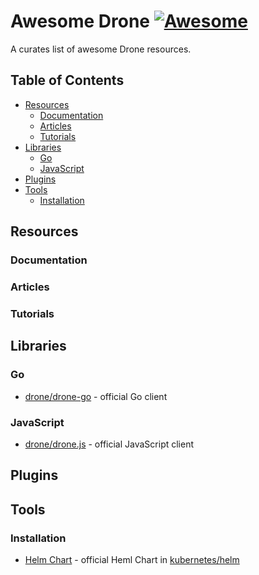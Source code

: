 # Awesome Drone [![Awesome](https://awesome.re/badge.svg)](https://awesome.re)

A curates list of awesome Drone resources.

## Table of Contents

- [Resources](#resources)
  - [Documentation](#documentation)
  - [Articles](#articles)
  - [Tutorials](#tutorials)
- [Libraries](#libraries)
  - [Go](#go)
  - [JavaScript](#javascript)
- [Plugins](#plugins)
- [Tools](#tools)
  - [Installation](#installation)

## Resources
### Documentation

### Articles

### Tutorials

## Libraries
### Go

* [drone/drone-go](https://github.com/drone/drone-go) - official Go client

### JavaScript

* [drone/drone.js](https://github.com/drone/drone-js) - official JavaScript client

## Plugins

## Tools
### Installation

* [Helm Chart](https://github.com/kubernetes/charts/tree/master/incubator/drone) - official Heml Chart in [kubernetes/helm](https://github.com/kubernetes/charts)
